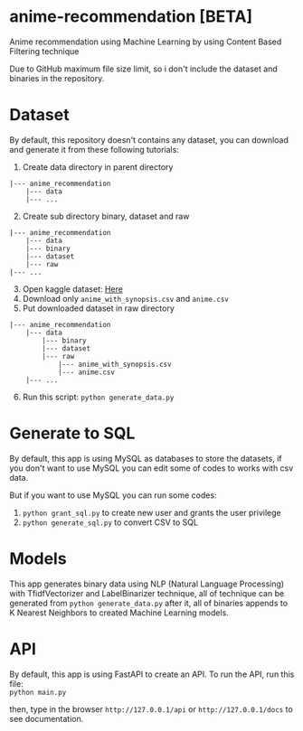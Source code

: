 # anime-recommendation [BETA]
Anime recommendation using Machine Learning by using Content Based Filtering technique

Due to GitHub maximum file size limit, so i don't include the dataset and binaries in the repository.

# Dataset
By default, this repository doesn't contains any dataset, you can download and generate it from these following tutorials:<br>

  1. Create data directory in parent directory<br>

    |--- anime_recommendation
        |--- data
        |--- ...

  2. Create sub directory binary, dataset and raw<br>

    |--- anime_recommendation
        |--- data
        |--- binary
        |--- dataset
        |--- raw
    |--- ...

  3. Open kaggle dataset: [Here](https://www.kaggle.com/hernan4444/anime-recommendation-database-2020)<br>
  4. Download only `anime_with_synopsis.csv` and `anime.csv`<br>
  5. Put downloaded dataset in raw directory<br>

    |--- anime_recommendation
        |--- data
            |--- binary
            |--- dataset
            |--- raw
                |--- anime_with_synopsis.csv
                |--- anime.csv
        |--- ...

  6. Run this script: `python generate_data.py`<br>


# Generate to SQL
By default, this app is using MySQL as databases to store the datasets, if you don't want to use MySQL you can edit some of codes to works with csv data.

But if you want to use MySQL you can run some codes:
  1. `python grant_sql.py` to create new user and grants the user privilege
  2. `python generate_sql.py` to convert CSV to SQL

# Models
This app generates binary data using NLP (Natural Language Processing) with TfidfVectorizer and LabelBinarizer technique, all of technique can be generated from `python generate_data.py` after it, all of binaries appends to K Nearest Neighbors to created Machine Learning models.

# API
By default, this app is using FastAPI to create an API. To run the API, run this file: <br>
  `python main.py`

then, type in the browser `http://127.0.0.1/api` or `http://127.0.0.1/docs` to see documentation.
